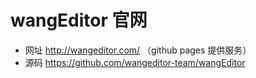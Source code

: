 # wangEditor 官网

- 网址 http://wangeditor.com/ （github pages 提供服务）
- 源码 https://github.com/wangeditor-team/wangEditor
